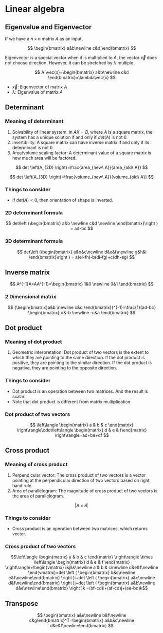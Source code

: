 # Linear algebra

## Eigenvalue and Eigenvector


If we have a $n\times n$ matrix $A$ as an input,

$$ \begin{bmatrix} a&b\newline c&d \end{bmatrix} $$

Eigenvector is a special vector when it is multiplied to $A$, the vector
   $\vec{x}$ does not choose direction. However, it can be stretched by
   $\lambda$ multiple.

$$ A \vec{x}=\begin{bmatrix} a&b\newline c&d \end{bmatrix}=\lambda\vec{x} $$

- $\vec{x}$: Eigenvector of matrix $A$
- $\lambda$: Eigenvalue of matrix $A$

## Determinant

### Meaning of determinant

1. Solvability of linear system: In $AX=B$, where $A$ is a square matrix, the
   system has a unique solution if and only if $det \left (A \right )$ is not
   $0$.
1. Invertibility: A square matrix can have inverse matrix if and only if its
   determinant is not $0$.
1. Area/volume scaling factor: A determinant value of a square matrix is how
   much area will be factored.

$$ det \left(A_{2D} \right)=\frac{area_{new\ A}}{area_{old\ A}} $$

$$ det \left(A_{3D} \right)=\frac{volume_{new\ A}}{volume_{old\ A}} $$

### Things to consider
- If $det(A)<0$, then orientation of shape is inverted.

### 2D determinant formula

$$ det\left (\begin{bmatrix} a&b \newline c&d \newline \end{bmatrix}\right ) =
ad-bc $$

### 3D determinant formula

$$ det\left (\begin{bmatrix} a&b&c\newline d&e&f\newline g&h&i
\end{bmatrix}\right ) = a(ei-fh)-b(di-fg)+c(dh-eg) $$

## Inverse matrix

$$ A^{-1}A=AA^{-1}=\begin{bmatrix} 1&0 \newline 0&1 \end{bmatrix} $$

### 2 Dimensional matrix

$$ {\begin{bmatrix}a&b \newline c&d \end{bmatrix}}^{-1}=\frac{1}{ad-bc}
\begin{bmatrix} d&-b \newline -c&a \end{bmatrix} $$

## Dot product

### Meaning of dot product
1. Geometric interpretation: Dot product of two vectors is the extent to which they are pointing to the same direction. If the dot product is positive, they are pointing to the similar direction. If the dot product is negative, they are pointing to the opposite direction.

### Things to consider
- Dot product is an operation between two matrices. And the result is scalar.
- Note that dot product is different from matrix multiplication

### Dot product of two vectors

$$ \left\langle \begin{matrix} a & b & c \end{matrix}
\right\rangle\cdot\left\langle \begin{matrix} d & e & f\end{matrix}
\right\rangle=ad+be+cf $$

## Cross product

### Meaning of cross product
1. Perpendicular vector: The cross product of two vectors is a vector pointing at the perpendicular direction of two vectors based on right hand rule.
1. Area of parallelogram: The magnitude of cross product of two vectors is the area of parallelogram.

$$
\left |A\times B \right |
$$

### Things to consider
- Cross product is an operation between two matrices, which returns vector.

### Cross product of two vectors

$$\left\langle \begin{matrix} a & b & c \end{matrix} \right\rangle \times
\left\langle \begin{matrix} d & e & f \end{matrix} \right\rangle=\begin{vmatrix}
i&j&k\newline a & b & c\newline d&e&f\newline \end{vmatrix}=det \left (
\begin{bmatrix} b&c\newline e&f\newline\end{bmatrix} \right )i+det \left (
\begin{bmatrix} a&c\newline d&f\newline\end{bmatrix} \right )j+det \left (
\begin{bmatrix} a&b\newline d&e\newline\end{bmatrix} \right )k
=(bf-cd)i+(af-cd)j+(ae-bd)k$$

## Transpose

$$ \begin{bmatrix} a&e\newline b&f\newline c&g\end{bmatrix}^T=\begin{bmatrix}
a&b&c\newline d&e&f\newline\end{bmatrix} $$
